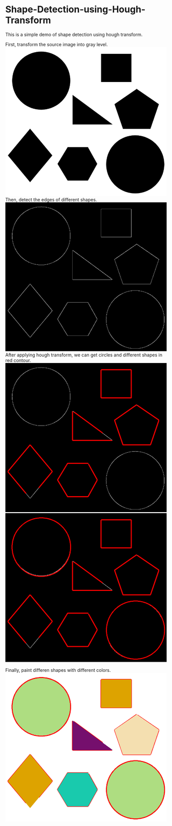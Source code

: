 # Shape-Detection-using-Hough-Transform
This is a simple demo of shape detection using hough transform.

First, transform the source image into gray level.
![image](https://github.com/Vertice9821/Shape-Detection-using-Hough-Transform/blob/master/images/src.png)
Then, detect the edges of different shapes.
![image](https://github.com/Vertice9821/Shape-Detection-using-Hough-Transform/blob/master/images/houghedge.png)
After applying hough transform, we can get circles and different shapes in red contour.
![image](https://github.com/Vertice9821/Shape-Detection-using-Hough-Transform/blob/master/images/houghlines.png)
![image](https://github.com/Vertice9821/Shape-Detection-using-Hough-Transform/blob/master/images/houghlines-circles.png)

Finally, paint differen shapes with different colors.
![image](https://github.com/Vertice9821/Shape-Detection-using-Hough-Transform/blob/master/images/result.png)
